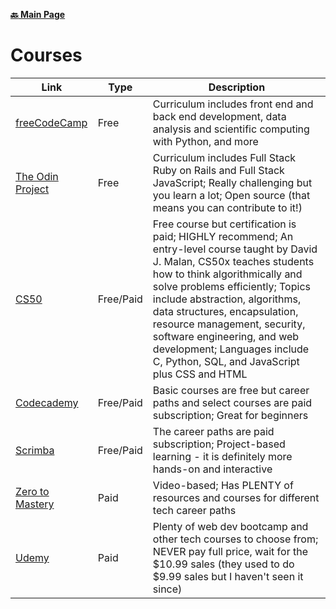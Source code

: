 **[:back: Main Page](README.md/)**

# Courses

| Link                                                                            | Type      | Description                                                                                                                                                                                                                                                                                                                                                                                                       |
| ------------------------------------------------------------------------------- | --------- | ----------------------------------------------------------------------------------------------------------------------------------------------------------------------------------------------------------------------------------------------------------------------------------------------------------------------------------------------------------------------------------------------------------------- |
| [freeCodeCamp](https://www.freecodecamp.org/learn)                              | Free      | Curriculum includes front end and back end development, data analysis and scientific computing with Python, and more                                                                                                                                                                                                                                                                                              |
| [The Odin Project](https://www.theodinproject.com/)                             | Free      | Curriculum includes Full Stack Ruby on Rails and Full Stack JavaScript; Really challenging but you learn a lot; Open source (that means you can contribute to it!)                                                                                                                                                                                                                                                |
| [CS50](https://www.edx.org/course/introduction-computer-science-harvardx-cs50x) | Free/Paid | Free course but certification is paid; HIGHLY recommend; An entry-level course taught by David J. Malan, CS50x teaches students how to think algorithmically and solve problems efficiently; Topics include abstraction, algorithms, data structures, encapsulation, resource management, security, software engineering, and web development; Languages include C, Python, SQL, and JavaScript plus CSS and HTML |
| [Codecademy](https://www.codecademy.com/learn)                                  | Free/Paid | Basic courses are free but career paths and select courses are paid subscription; Great for beginners                                                                                                                                                                                                                                                                                                             |
| [Scrimba](https://scrimba.com/)                                                 | Free/Paid | The career paths are paid subscription; Project-based learning - it is definitely more hands-on and interactive                                                                                                                                                                                                                                                                                                   |
| [Zero to Mastery](https://zerotomastery.io/)                                    | Paid      | Video-based; Has PLENTY of resources and courses for different tech career paths                                                                                                                                                                                                                                                                                                                                  |
| [Udemy](https://www.udemy.com/)                                                 | Paid      | Plenty of web dev bootcamp and other tech courses to choose from; NEVER pay full price, wait for the $10.99 sales (they used to do $9.99 sales but I haven't seen it since)                                                                                                                                                                                                                                       |
